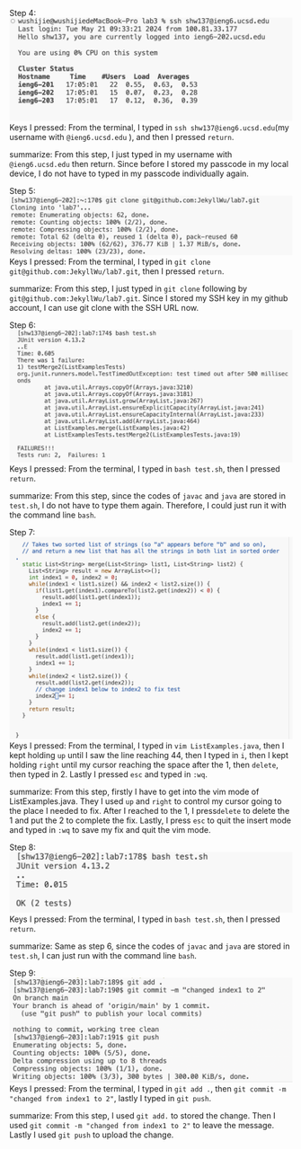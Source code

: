 Step 4:
![Image](Step4.png)
Keys I pressed: From the terminal, I typed in `ssh shw137@ieng6.ucsd.edu`(my username with `@ieng6.ucsd.edu` ), and then I pressed `return`.

summarize: From this step, I just typed in my username with `@ieng6.ucsd.edu` then return. Since before I stored my passcode in my local device, I do not have to typed in my passcode individually again.

Step 5:
![Image](step5.png)
Keys I pressed: From the terminal, I typed in `git clone git@github.com:JekyllWu/lab7.git`, then I pressed `return`.

summarize: From this step, I just typed in `git clone` following by `git@github.com:JekyllWu/lab7.git`. Since I stored my SSH key in my github account, I can use git clone with the SSH URL now.

Step 6:
![Image](step6.png)
Keys I pressed: From the terminal, I typed in `bash test.sh`, then I pressed `return`.

summarize: From this step, since the codes of `javac` and `java` are stored in `test.sh`, I do not have to type them again. Therefore, I could just run it with the command line `bash`.

Step 7:
![Image](step7.png)
Keys I pressed: From the terminal, I typed in `vim ListExamples.java`, then I kept holding `up` until I saw the line reaching 44, then I typed in `i`, then I kept holding `right` until my cursor reaching the space after the 1, then `delete`, then typed in 2. Lastly I pressed `esc` and typed in `:wq`.

summarize: From this step, firstly I have to get into the vim mode of ListExamples.java. They I used `up` and `right` to control my cursor going to the place I needed to fix. After I reached to the 1, I press`delete` to delete the 1 and put the 2 to complete the fix. Lastly, I press `esc` to quit the insert mode and typed in `:wq` to save my fix and quit the vim mode.

Step 8:
![Image](step8.png)
Keys I pressed: From the terminal, I typed in `bash test.sh`, then I pressed `return`.

summarize: Same as step 6, since the codes of `javac` and `java` are stored in `test.sh`, I can just run with the command line `bash`.

Step 9:
![Image](step9f.png)
Keys I pressed: From the terminal, I typed in `git add .`, then `git commit -m "changed from index1 to 2"`, lastly I typed in `git push`.

summarize: From this step, I used `git add.` to stored the change. Then I used `git commit -m "changed from index1 to 2"` to leave the message. Lastly I used `git push` to upload the change.
